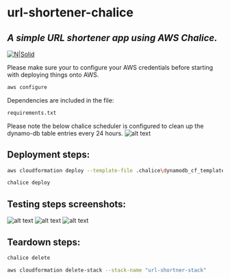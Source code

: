 # url-shortener-chalice
## _A simple URL shortener app using AWS Chalice._

[![N|Solid](https://miro.medium.com/max/1025/1*_HK9snXXUHghoixLEQWwtA.png)](https://github.com/aws/chalice)


Please make sure your to configure your AWS credentials before starting with deploying things onto AWS. 
```sh
aws configure
```
Dependencies are included in the file:
```sh
requirements.txt
``` 

Please note the below chalice scheduler is configured to clean up the dynamo-db table entries every 24 hours.
![alt text](https://github.com/rg666/url-shortener-chalice/blob/main/images/periodic-db-clean-up.png?raw=true)

## Deployment steps:
```sh
aws cloudformation deploy --template-file .chalice\dynamodb_cf_template.yaml --stack-name "url-shortner-stack"
```
```sh
chalice deploy
```

## Testing steps screenshots:
![alt text](https://github.com/rg666/url-shortener-chalice/blob/main/images/shorten-url.png?raw=true)
![alt text](https://github.com/rg666/url-shortener-chalice/blob/main/images/use_short_url_2.png?raw=true)
![alt text](https://github.com/rg666/url-shortener-chalice/blob/main/images/use_short_url_1.png?raw=true)
## Teardown steps:
```sh
chalice delete
```
```sh
aws cloudformation delete-stack --stack-name "url-shortner-stack"
```


